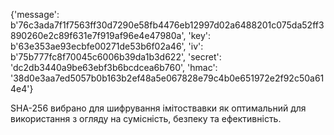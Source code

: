 {'message': b'76c3ada7f1f7563ff30d7290e58fb4476eb12997d02a6488201c075da52ff3890260e2c89f631e7f919af96e4e47980a', 'key': b'63e353ae93ecbfe00271de53b6f02a46', 'iv': b'75b777fc8f70045c6006b39da1b3d622', 'secret': 'dc2db3440a9be63ebf3b6bcdcea6b760', 'hmac': '38d0e3aa7ed5057b0b163b2ef48a5e067828e79c4b0e651972e2f92c50a614e4'}

SHA-256 вибрано для шифрування імітоствавки як оптимальний для використання з огляду на сумісність, безпеку та ефективність.
